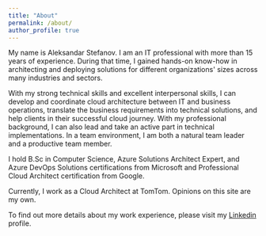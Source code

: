 ```yaml
---
title: "About"
permalink: /about/
author_profile: true
---
```

My name is Aleksandar Stefanov. I am an IT professional with more than 15 years of experience. During that time, I gained hands-on know-how in architecting and deploying solutions for different organizations' sizes across many industries and sectors. 

With my strong technical skills and excellent interpersonal skills, I can develop and coordinate cloud architecture between IT and business operations, translate the business requirements into technical solutions, and help clients in their successful cloud journey. With my professional background, I can also lead and take an active part in technical implementations. In a team environment, I am both a natural team leader and a productive team member.

I hold B.Sc in Computer Science, Azure Solutions Architect Expert, and Azure DevOps Solutions certifications from Microsoft and Professional Cloud Architect certification from Google.

Currently, I work as a Cloud Architect at TomTom. Opinions on this site are my own.

To find out more details about my work experience, please visit my [Linkedin](https://www.linkedin.com/in/aleksandarstefanov/) profile.

